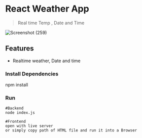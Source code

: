 # React Weather App

> Real time Temp , Date and Time

![Screenshot (259)](https://user-images.githubusercontent.com/96475717/147403818-122752aa-7eca-44b2-8018-79626d6428d9.png)

## Features

- Realtime weather, Date and time 

### Install Dependencies

npm install

### Run 

```
#Backend
node index.js

#Frontend
open with live server
or simply copy path of HTML file and run it into a Browser

```






